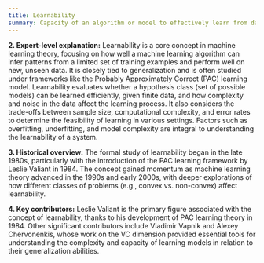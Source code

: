 ```yaml
---
title: Learnability
summary: Capacity of an algorithm or model to effectively learn from data, often measured by how well it can generalize from training data to unseen data.
---
```

**2. Expert-level explanation:** Learnability is a core concept in machine learning theory, focusing on how well a machine learning algorithm can infer patterns from a limited set of training examples and perform well on new, unseen data. It is closely tied to generalization and is often studied under frameworks like the Probably Approximately Correct (PAC) learning model. Learnability evaluates whether a hypothesis class (set of possible models) can be learned efficiently, given finite data, and how complexity and noise in the data affect the learning process. It also considers the trade-offs between sample size, computational complexity, and error rates to determine the feasibility of learning in various settings. Factors such as overfitting, underfitting, and model complexity are integral to understanding the learnability of a system.

**3. Historical overview:** The formal study of learnability began in the late 1980s, particularly with the introduction of the PAC learning framework by Leslie Valiant in 1984. The concept gained momentum as machine learning theory advanced in the 1990s and early 2000s, with deeper explorations of how different classes of problems (e.g., convex vs. non-convex) affect learnability.

**4. Key contributors:** Leslie Valiant is the primary figure associated with the concept of learnability, thanks to his development of PAC learning theory in 1984. Other significant contributors include Vladimir Vapnik and Alexey Chervonenkis, whose work on the VC dimension provided essential tools for understanding the complexity and capacity of learning models in relation to their generalization abilities.